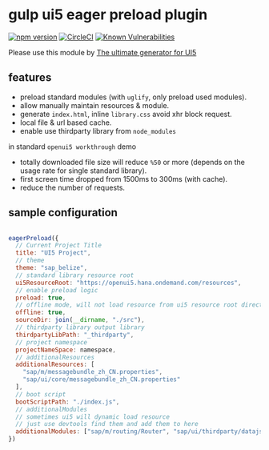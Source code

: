 # gulp ui5 eager preload plugin

[![npm version](https://badge.fury.io/js/gulp-ui5-eager-preload.svg)](https://www.npmjs.com/package/gulp-ui5-eager-preload)
[![CircleCI](https://circleci.com/gh/ui5-next/gulp-ui5-eager-preload.svg?style=shield)](https://circleci.com/gh/ui5-next/gulp-ui5-eager-preload)
[![Known Vulnerabilities](https://snyk.io/test/github/ui5-next/gulp-ui5-eager-preload/badge.svg)](https://snyk.io/test/github/ui5-next/gulp-ui5-eager-preload)

Please use this module by [The ultimate generator for UI5](https://github.com/ui5-next/ui5g)

## features

* preload standard modules (with `uglify`, only preload used modules).
* allow manually maintain resources & module.
* generate `index.html`, inline `library.css` avoid xhr block request.
* local file & url based cache.
* enable use thirdparty library from `node_modules`

in standard `openui5 workthrough` demo

* totally downloaded file size will reduce `%50` or more (depends on the usage rate for single standard library).
* first screen time dropped from 1500ms to 300ms (with cache).
* reduce the number of requests.

## sample configuration

```js

eagerPreload({
  // Current Project Title
  title: "UI5 Project",
  // theme
  theme: "sap_belize",
  // standard library resource root
  ui5ResourceRoot: "https://openui5.hana.ondemand.com/resources",
  // enable preload logic
  preload: true,
  // offline mode, will not load resource from ui5 resource root directly
  offline: true,
  sourceDir: join(__dirname, "./src"),
  // thirdparty library output library
  thirdpartyLibPath: "_thirdparty",
  // project namespace
  projectNameSpace: namespace,
  // additionalResources
  additionalResources: [
    "sap/m/messagebundle_zh_CN.properties",
    "sap/ui/core/messagebundle_zh_CN.properties"
  ],
  // boot script
  bootScriptPath: "./index.js",
  // additionalModules 
  // sometimes ui5 will dynamic load resource
  // just use devtools find them and add them to here
  additionalModules: ["sap/m/routing/Router", "sap/ui/thirdparty/datajs"]
})

```
